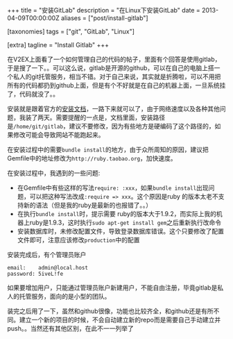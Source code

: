 +++
title = "安装GitLab"
description = "在Linux下安装GitLab"
date = 2013-04-09T00:00:00Z
aliases = ["post/install-gitlab"]

[taxonomies]
tags = ["git", "GitLab", "Linux"]

[extra]
tagline = "Install Gitlab"
+++

在V2EX上面看了一个如何管理自己的代码的帖子，里面有个回答是使用gitlab，于是搜了一下。。可以这么说，gitlab是开源的github，可以在自己的电脑上搭一个私人的git托管服务，相当不错。对于自己来说，其实就是折腾啦，可以不用把所有的代码都扔到github上面，但是有个不好就是在自己的机器上面，一旦系统挂了，代码就没了。。

安装就是跟着官方的[安装文档][]，一路下来就可以了，由于网络速度以及各种其他问题，我装了两天。需要提醒的一点是，文档里面，安装路径是`/home/git/gitlab`，建议不要修改，因为有些地方是硬编码了这个路径的，如果修改可能会导致网站不能跑起来。

在安装过程中的需要`bundle install`的地方，由于众所周知的原因，建议把Gemfile中的地址修改为`http://ruby.taobao.org`，加快速度。

在安装过程中，我遇到的一些问题:

* 在Gemfile中有些这样的写法`require: :xxx`，如果`bundle install`出现问题，可以把这种写法改成`:require => xxx`。这个原因是ruby 的版本太老不支持新的语法（但是我的ruby是最新的也报错了。。）
* 在执行`bundle install`时，提示需要 ruby的版本大于1.9.2，而实际上我的机器上ruby是1.9.3，这时执行`sudo apt-get install gem`之后重新执行改命令
* 安装数据库时，未修改配置文件，导致登录数据库错误。这个只要修改了配置文件即可，注意应该修改`production`中的配置

安装完成后，有个管理员账户

    email:    admin@local.host
    password: 5iveL!fe
    
如果要增加用户，只能通过管理员账户新建用户，不能自由注册，毕竟gitlab是私人的托管服务，面向的是小型的团队。

装完之后用了一下，虽然和github很像，功能也比较齐全，和github还是有所不同。建立一个新的项目的时候，不会自动建立新的repo而是需要自己手动建立并push。。当然还有其他区别，在此不一一列举了

[安装文档]: https://github.com/gitlabhq/gitlabhq/blob/5-0-stable/doc/install/installation.md


